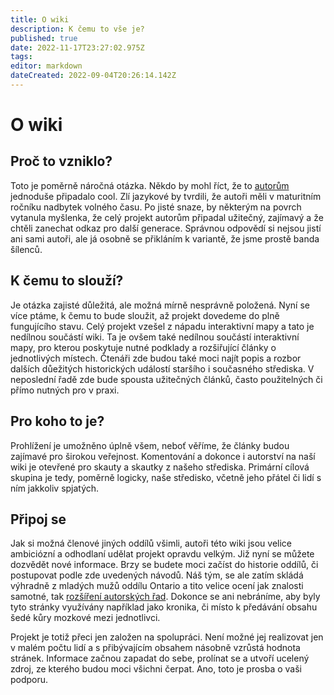 ```yaml
---
title: O wiki
description: K čemu to vše je?
published: true
date: 2022-11-17T23:27:02.975Z
tags: 
editor: markdown
dateCreated: 2022-09-04T20:26:14.142Z
---
```


# O wiki
## Proč to vzniklo?

Toto je poměrně náročná otázka. Někdo by mohl říct, že to [autorům](/owiki/tym) jednoduše připadalo cool. Zlí jazykové by tvrdili, že autoři měli v maturitním ročníku nadbytek volného času. Po jisté snaze, by některým na povrch vytanula myšlenka, že celý projekt autorům připadal užitečný, zajímavý a že chtěli zanechat odkaz pro další generace. Správnou odpovědí si nejsou jistí ani sami autoři, ale já osobně se přikláním k variantě, že jsme prostě banda šílenců.

## K čemu to slouží?

Je otázka zajisté důležitá, ale možná mírně nesprávně položená. Nyní se více ptáme, k čemu to bude sloužit, až projekt dovedeme do plně fungujícího stavu. Celý projekt vzešel z nápadu interaktivní mapy a tato je nedílnou součástí wiki. Ta je ovšem také nedílnou součástí interaktivní mapy, pro kterou poskytuje nutné podklady a rozšiřující články o jednotlivých místech. Čtenáři zde budou také moci najít popis a rozbor dalších důežitých historických událostí staršího i současného střediska. V neposlední řadě zde bude spousta užitečných článků, často použitelných či přímo nutných pro v praxi.

## Pro koho to je?

Prohlížení je umožněno úplně všem, neboť věříme, že články budou zajímavé pro širokou veřejnost. Komentování a dokonce i autorství na naší wiki je otevřené pro skauty a skautky z našeho střediska. Primární cílová skupina je tedy, poměrně logicky, naše středisko, včetně jeho přátel či lidí s ním jakkoliv spjatých.

## Připoj se

Jak si možná členové jiných oddílů všimli, autoři této wiki jsou velice ambiciózní a odhodlaní udělat projekt opravdu velkým. Již nyní se můžete dozvědět nové informace. Brzy se budete moci začíst do historie oddílů, či postupovat podle zde uvedených návodů. Náš tým, se ale zatím skládá výhradně z mladých mužů oddílu Ontario a tito velice ocení jak znalosti samotné, tak [rozšíření autorských řad](/owiki/chci_se_podilet). Dokonce se ani nebráníme, aby byly tyto stránky využívány například jako kronika, či místo k předávání obsahu šedé kůry mozkové mezi jednotlivci. 

Projekt je totiž přeci jen založen na spolupráci. Není možné jej realizovat jen v malém počtu lidí a s přibývajícím obsahem násobně vzrůstá hodnota stránek. Informace začnou zapadat do sebe, prolínat se a utvoří ucelený zdroj, ze kterého budou moci všichni čerpat. Ano, toto je prosba o vaši podporu.
